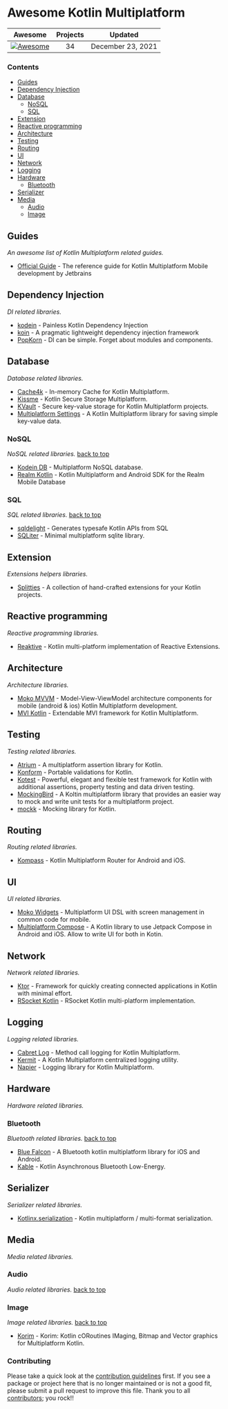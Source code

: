 # Awesome Kotlin Multiplatform
 
<!-- 

PLEASE DO NOT UPDATE THIS FILE, UPDATE CONTENTS.JSON INSTEAD. THANK YOU :-)

 -->



| Awesome | Projects | Updated
| :-: | :-: | :-:
[![Awesome](https://cdn.rawgit.com/sindresorhus/awesome/d7305f38d29fed78fa85652e3a63e154dd8e8829/media/badge.svg)](https://github.com/sindresorhus/awesome) | 34 | December 23, 2021

### Contents

- [Guides](#guides)
- [Dependency Injection](#di)
- [Database](#database)
  - [NoSQL](#nosql)
  - [SQL](#sql)
- [Extension](#extension)
- [Reactive programming](#reactive)
- [Architecture](#architecture)
- [Testing](#testing)
- [Routing](#routing)
- [UI](#ui)
- [Network](#network)
- [Logging](#logging)
- [Hardware](#hardware)
  - [Bluetooth](#bluetooth)
- [Serializer](#serializer)
- [Media](#media)
  - [Audio](#audio)
  - [Image](#image)

## Guides
*An awesome list of Kotlin Multiplatform related guides.* 
* [Official Guide](https://kotlinlang.org/lp/mobile/) - The reference guide for Kotlin Multiplatform Mobile development by Jetbrains

## Dependency Injection
*DI related libraries.* 
* [kodein](https://github.com/Kodein-Framework/Kodein-DI) -  Painless Kotlin Dependency Injection 
* [koin](https://github.com/InsertKoinIO/koin) - A pragmatic lightweight dependency injection framework
* [PopKorn](https://github.com/corbella83/PopKorn) - DI can be simple. Forget about modules and components.

## Database
*Database related libraries.* 
* [Cache4k](https://github.com/ReactiveCircus/cache4k) - In-memory Cache for Kotlin Multiplatform.
* [Kissme](https://github.com/netguru/Kissme) - Kotlin Secure Storage Multiplatform.
* [KVault](https://github.com/Liftric/KVault) - Secure key-value storage for Kotlin Multiplatform projects.
* [Multiplatform Settings](https://github.com/russhwolf/multiplatform-settings) - A Kotlin Multiplatform library for saving simple key-value data.

### NoSQL
*NoSQL related libraries.* [back to top](#readme) 

* [Kodein DB](https://github.com/Kodein-Framework/Kodein-DB) - Multiplatform NoSQL database.
* [Realm Kotlin](https://github.com/realm/realm-kotlin) - Kotlin Multiplatform and Android SDK for the Realm Mobile Database

### SQL
*SQL related libraries.* [back to top](#readme) 

* [sqldelight](https://github.com/cashapp/sqldelight) - Generates typesafe Kotlin APIs from SQL
* [SQLiter](https://github.com/touchlab/SQLiter) - Minimal multiplatform sqlite library.

## Extension
*Extensions helpers libraries.* 
* [Splitties](https://github.com/LouisCAD/Splitties) - A collection of hand-crafted extensions for your Kotlin projects.

## Reactive programming
*Reactive programming libraries.* 
* [Reaktive](https://github.com/badoo/Reaktive) - Kotlin multi-platform implementation of Reactive Extensions.

## Architecture
*Architecture libraries.* 
* [Moko MVVM](https://github.com/icerockdev/moko-mvvm) - Model-View-ViewModel architecture components for mobile (android & ios) Kotlin Multiplatform development.
* [MVI Kotlin](https://github.com/arkivanov/MVIKotlin) - Extendable MVI framework for Kotlin Multiplatform.

## Testing
*Testing related libraries.* 
* [Atrium](https://github.com/robstoll/atrium) -  A multiplatform assertion library for Kotlin.
* [Konform](https://github.com/konform-kt/konform) - Portable validations for Kotlin.
* [Kotest](https://github.com/kotest/kotest) - Powerful, elegant and flexible test framework for Kotlin with additional assertions, property testing and data driven testing.
* [MockingBird](https://github.com/careem/mockingbird) - A Koltin multiplatform library that provides an easier way to mock and write unit tests for a multiplatform project.
* [mockk](https://github.com/mockk/mockk) - Mocking library for Kotlin.

## Routing
*Routing related libraries.* 
* [Kompass](https://github.com/sellmair/kompass) - Kotlin Multiplatform Router for Android and iOS.

## UI
*UI related libraries.* 
* [Moko Widgets](https://github.com/icerockdev/moko-widgets) - Multiplatform UI DSL with screen management in common code for mobile.
* [Multiplatform Compose](https://github.com/cl3m/multiplatform-compose) - A Kotlin library to use Jetpack Compose in Android and iOS. Allow to write UI for both in Kotin.

## Network
*Network related libraries.* 
* [Ktor](https://github.com/ktorio/ktor) - Framework for quickly creating connected applications in Kotlin with minimal effort.
* [RSocket Kotlin](https://github.com/rsocket/rsocket-kotlin) - RSocket Kotlin multi-platform implementation.

## Logging
*Logging related libraries.* 
* [Cabret Log](https://github.com/Foso/Cabret-Log) - Method call logging for Kotlin Multiplatform.
* [Kermit](https://github.com/touchlab/Kermit) - A Kotlin Multiplatform centralized logging utility.
* [Napier](https://github.com/AAkira/Napier) - Logging library for Kotlin Multiplatform.

## Hardware
*Hardware related libraries.* 

### Bluetooth
*Bluetooth related libraries.* [back to top](#readme) 

* [Blue Falcon](https://github.com/Reedyuk/blue-falcon) - A Bluetooth kotlin multiplatform library for iOS and Android.
* [Kable](https://github.com/juullabs/kable) - Kotlin Asynchronous Bluetooth Low-Energy.

## Serializer
*Serializer related libraries.* 
* [Kotlinx.serialization](https://github.com/Kotlin/kotlinx.serialization) - Kotlin multiplatform / multi-format serialization.

## Media
*Media related libraries.* 

### Audio
*Audio related libraries.* [back to top](#readme) 


### Image
*Image related libraries.* [back to top](#readme) 

* [Korim](https://github.com/korlibs/korim) - Korim: Kotlin cORoutines IMaging, Bitmap and Vector graphics for Multiplatform Kotlin.


### Contributing

Please take a quick look at the [contribution guidelines](.github/CONTRIBUTING.md) first. If you see a package or project here that is no longer maintained or is not a good fit, please submit a pull request to improve this file. Thank you to all [contributors](https://github.com/matteocrippa/awesome-kotlin-multiplatform/graphs/contributors); you rock!!